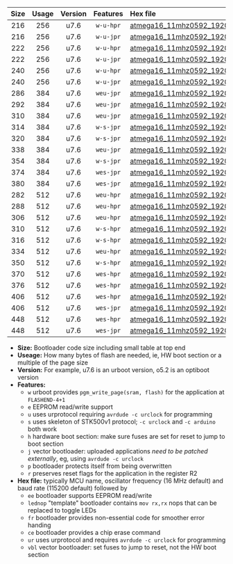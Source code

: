 |Size|Usage|Version|Features|Hex file|
|:-:|:-:|:-:|:-:|:--|
|216|256|u7.6|`w-u-hpr`|[atmega16_11mhz0592_19200bps_ur.hex](https://raw.githubusercontent.com/stefanrueger/urboot/main//atmega16_11mhz0592_19200bps_ur.hex)|
|216|256|u7.6|`w-u-jpr`|[atmega16_11mhz0592_19200bps_ur_vbl.hex](https://raw.githubusercontent.com/stefanrueger/urboot/main//atmega16_11mhz0592_19200bps_ur_vbl.hex)|
|222|256|u7.6|`w-u-hpr`|[atmega16_11mhz0592_19200bps_lednop_ur.hex](https://raw.githubusercontent.com/stefanrueger/urboot/main//atmega16_11mhz0592_19200bps_lednop_ur.hex)|
|222|256|u7.6|`w-u-jpr`|[atmega16_11mhz0592_19200bps_lednop_ur_vbl.hex](https://raw.githubusercontent.com/stefanrueger/urboot/main//atmega16_11mhz0592_19200bps_lednop_ur_vbl.hex)|
|240|256|u7.6|`w-u-hpr`|[atmega16_11mhz0592_19200bps_lednop_fr_ur.hex](https://raw.githubusercontent.com/stefanrueger/urboot/main//atmega16_11mhz0592_19200bps_lednop_fr_ur.hex)|
|240|256|u7.6|`w-u-jpr`|[atmega16_11mhz0592_19200bps_lednop_fr_ur_vbl.hex](https://raw.githubusercontent.com/stefanrueger/urboot/main//atmega16_11mhz0592_19200bps_lednop_fr_ur_vbl.hex)|
|286|384|u7.6|`weu-jpr`|[atmega16_11mhz0592_19200bps_ee_ur_vbl.hex](https://raw.githubusercontent.com/stefanrueger/urboot/main//atmega16_11mhz0592_19200bps_ee_ur_vbl.hex)|
|292|384|u7.6|`weu-jpr`|[atmega16_11mhz0592_19200bps_ee_lednop_ur_vbl.hex](https://raw.githubusercontent.com/stefanrueger/urboot/main//atmega16_11mhz0592_19200bps_ee_lednop_ur_vbl.hex)|
|310|384|u7.6|`weu-jpr`|[atmega16_11mhz0592_19200bps_ee_lednop_fr_ur_vbl.hex](https://raw.githubusercontent.com/stefanrueger/urboot/main//atmega16_11mhz0592_19200bps_ee_lednop_fr_ur_vbl.hex)|
|314|384|u7.6|`w-s-jpr`|[atmega16_11mhz0592_19200bps_vbl.hex](https://raw.githubusercontent.com/stefanrueger/urboot/main//atmega16_11mhz0592_19200bps_vbl.hex)|
|320|384|u7.6|`w-s-jpr`|[atmega16_11mhz0592_19200bps_lednop_vbl.hex](https://raw.githubusercontent.com/stefanrueger/urboot/main//atmega16_11mhz0592_19200bps_lednop_vbl.hex)|
|338|384|u7.6|`weu-jpr`|[atmega16_11mhz0592_19200bps_ee_lednop_fr_ce_ur_vbl.hex](https://raw.githubusercontent.com/stefanrueger/urboot/main//atmega16_11mhz0592_19200bps_ee_lednop_fr_ce_ur_vbl.hex)|
|354|384|u7.6|`w-s-jpr`|[atmega16_11mhz0592_19200bps_lednop_fr_vbl.hex](https://raw.githubusercontent.com/stefanrueger/urboot/main//atmega16_11mhz0592_19200bps_lednop_fr_vbl.hex)|
|374|384|u7.6|`wes-jpr`|[atmega16_11mhz0592_19200bps_ee_vbl.hex](https://raw.githubusercontent.com/stefanrueger/urboot/main//atmega16_11mhz0592_19200bps_ee_vbl.hex)|
|380|384|u7.6|`wes-jpr`|[atmega16_11mhz0592_19200bps_ee_lednop_vbl.hex](https://raw.githubusercontent.com/stefanrueger/urboot/main//atmega16_11mhz0592_19200bps_ee_lednop_vbl.hex)|
|282|512|u7.6|`weu-hpr`|[atmega16_11mhz0592_19200bps_ee_ur.hex](https://raw.githubusercontent.com/stefanrueger/urboot/main//atmega16_11mhz0592_19200bps_ee_ur.hex)|
|288|512|u7.6|`weu-hpr`|[atmega16_11mhz0592_19200bps_ee_lednop_ur.hex](https://raw.githubusercontent.com/stefanrueger/urboot/main//atmega16_11mhz0592_19200bps_ee_lednop_ur.hex)|
|306|512|u7.6|`weu-hpr`|[atmega16_11mhz0592_19200bps_ee_lednop_fr_ur.hex](https://raw.githubusercontent.com/stefanrueger/urboot/main//atmega16_11mhz0592_19200bps_ee_lednop_fr_ur.hex)|
|310|512|u7.6|`w-s-hpr`|[atmega16_11mhz0592_19200bps.hex](https://raw.githubusercontent.com/stefanrueger/urboot/main//atmega16_11mhz0592_19200bps.hex)|
|316|512|u7.6|`w-s-hpr`|[atmega16_11mhz0592_19200bps_lednop.hex](https://raw.githubusercontent.com/stefanrueger/urboot/main//atmega16_11mhz0592_19200bps_lednop.hex)|
|334|512|u7.6|`weu-hpr`|[atmega16_11mhz0592_19200bps_ee_lednop_fr_ce_ur.hex](https://raw.githubusercontent.com/stefanrueger/urboot/main//atmega16_11mhz0592_19200bps_ee_lednop_fr_ce_ur.hex)|
|350|512|u7.6|`w-s-hpr`|[atmega16_11mhz0592_19200bps_lednop_fr.hex](https://raw.githubusercontent.com/stefanrueger/urboot/main//atmega16_11mhz0592_19200bps_lednop_fr.hex)|
|370|512|u7.6|`wes-hpr`|[atmega16_11mhz0592_19200bps_ee.hex](https://raw.githubusercontent.com/stefanrueger/urboot/main//atmega16_11mhz0592_19200bps_ee.hex)|
|376|512|u7.6|`wes-hpr`|[atmega16_11mhz0592_19200bps_ee_lednop.hex](https://raw.githubusercontent.com/stefanrueger/urboot/main//atmega16_11mhz0592_19200bps_ee_lednop.hex)|
|406|512|u7.6|`wes-hpr`|[atmega16_11mhz0592_19200bps_ee_lednop_fr.hex](https://raw.githubusercontent.com/stefanrueger/urboot/main//atmega16_11mhz0592_19200bps_ee_lednop_fr.hex)|
|406|512|u7.6|`wes-jpr`|[atmega16_11mhz0592_19200bps_ee_lednop_fr_vbl.hex](https://raw.githubusercontent.com/stefanrueger/urboot/main//atmega16_11mhz0592_19200bps_ee_lednop_fr_vbl.hex)|
|448|512|u7.6|`wes-hpr`|[atmega16_11mhz0592_19200bps_ee_lednop_fr_ce.hex](https://raw.githubusercontent.com/stefanrueger/urboot/main//atmega16_11mhz0592_19200bps_ee_lednop_fr_ce.hex)|
|448|512|u7.6|`wes-jpr`|[atmega16_11mhz0592_19200bps_ee_lednop_fr_ce_vbl.hex](https://raw.githubusercontent.com/stefanrueger/urboot/main//atmega16_11mhz0592_19200bps_ee_lednop_fr_ce_vbl.hex)|

- **Size:** Bootloader code size including small table at top end
- **Useage:** How many bytes of flash are needed, ie, HW boot section or a multiple of the page size
- **Version:** For example, u7.6 is an urboot version, o5.2 is an optiboot version
- **Features:**
  + `w` urboot provides `pgm_write_page(sram, flash)` for the application at `FLASHEND-4+1`
  + `e` EEPROM read/write support
  + `u` uses urprotocol requiring `avrdude -c urclock` for programming
  + `s` uses skeleton of STK500v1 protocol; `-c urclock` and `-c arduino` both work
  + `h` hardware boot section: make sure fuses are set for reset to jump to boot section
  + `j` vector bootloader: uploaded applications *need to be patched externally*, eg, using `avrdude -c urclock`
  + `p` bootloader protects itself from being overwritten
  + `r` preserves reset flags for the application in the register R2
- **Hex file:** typically MCU name, oscillator frequency (16 MHz default) and baud rate (115200 default) followed by
  + `ee` bootloader supports EEPROM read/write
  + `lednop` "template" bootloader contains `mov rx,rx` nops that can be replaced to toggle LEDs
  + `fr` bootloader provides non-essential code for smoother error handing
  + `ce` bootloader provides a chip erase command
  + `ur` uses urprotocol and requires `avrdude -c urclock` for programming
  + `vbl` vector bootloader: set fuses to jump to reset, not the HW boot section
